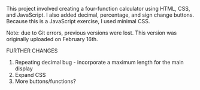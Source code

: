 
This project involved creating a four-function calculator using HTML, CSS, and JavaScript. I also added decimal, percentage, and sign change buttons. Because this is a JavaScript exercise, I used minimal CSS.

Note: due to Git errors, previous versions were lost. This version was originally uploaded on February 16th.

FURTHER CHANGES
1. Repeating decimal bug - incorporate a maximum length for the main display
2. Expand CSS
3. More buttons/functions?